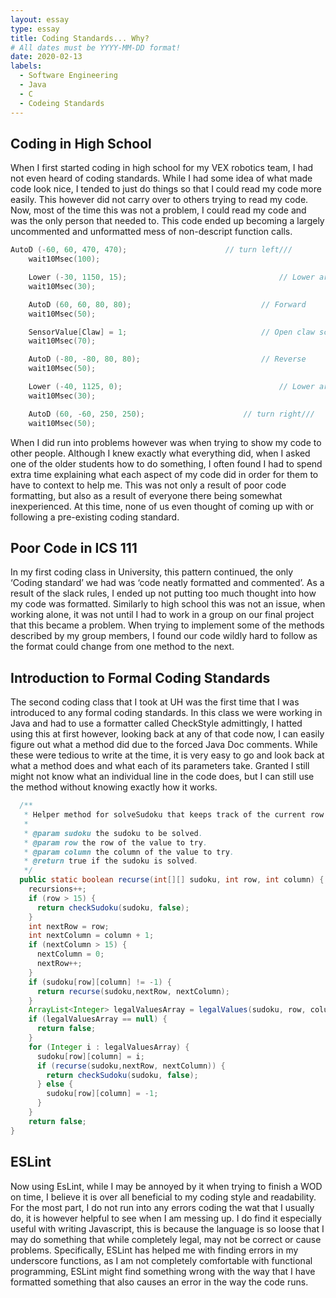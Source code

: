 ```yaml
---
layout: essay
type: essay
title: Coding Standards... Why?
# All dates must be YYYY-MM-DD format!
date: 2020-02-13
labels:
  - Software Engineering
  - Java
  - C
  - Codeing Standards
---
```


## Coding in High School

When I first started coding in high school for my VEX robotics team, I had not even heard of coding standards.  While I had some idea of what made code look nice, I tended to just do things so that I could read my code more easily.  This however did not carry over to others trying to read my code.  Now, most of the time this was not a problem, I could read my code and was the only person that needed to.  This code ended up becoming a largely uncommented and unformatted mess of non-descript function calls.

```c
AutoD (-60, 60, 470, 470);						// turn left///
	wait10Msec(100);

	Lower (-30, 1150, 15);									// Lower arm
	wait10Msec(30);

	AutoD (60, 60, 80, 80);								// Forward
	wait10Msec(50);

	SensorValue[Claw] = 1;								// Open claw score first skyrise
	wait10Msec(70);

	AutoD (-80, -80, 80, 80);							// Reverse
	wait10Msec(50);

	Lower (-40, 1125, 0);									// Lower arm
	wait10Msec(30);

	AutoD (60, -60, 250, 250);						// turn right///
	wait10Msec(50);
```

When I did run into problems however was when trying to show my code to other people.  Although I knew exactly what everything did, when I asked one of the older students how to do something, I often found I had to spend extra time explaining what each aspect of my code did in order for them to have to context to help me.  This was not only a result of poor code formatting, but also as a result of everyone there being somewhat inexperienced.  At this time, none of us even thought of coming up with or following a pre-existing coding standard.

## Poor Code in ICS 111

In my first coding class in University, this pattern continued, the only ‘Coding standard’ we had was ‘code neatly formatted and commented’.  As a result of the slack rules, I ended up not putting too much thought into how my code was formatted.  Similarly to high school this was not an issue, when working alone, it was not until I had to work in a group on our final project that this became a problem.  When trying to implement some of the methods described by my group members, I found our code wildly hard to follow as the format could change from one method to the next.

## Introduction to Formal Coding Standards

The second coding class that I took at UH was the first time that I was introduced to any formal coding standards.  In this class we were working in Java and had to use a formatter called CheckStyle admittingly, I hatted using this at first however, looking back at any of that code now, I can easily figure out what a method did due to the forced Java Doc comments.  While these were tedious to write at the time, it is very easy to go and look back at what a method does and what each of its parameters take.  Granted I still might not know what an individual line in the code does, but I can still use the method without knowing exactly how it works.

```java
  /**
   * Helper method for solveSudoku that keeps track of the current row and column.
   * 
   * @param sudoku the sudoku to be solved.
   * @param row the row of the value to try.
   * @param column the column of the value to try.
   * @return true if the sudoku is solved.
   */
  public static boolean recurse(int[][] sudoku, int row, int column) {
    recursions++;
    if (row > 15) {
      return checkSudoku(sudoku, false);
    }
    int nextRow = row;
    int nextColumn = column + 1;
    if (nextColumn > 15) {
      nextColumn = 0;
      nextRow++;
    }
    if (sudoku[row][column] != -1) {
      return recurse(sudoku,nextRow, nextColumn);
    }
    ArrayList<Integer> legalValuesArray = legalValues(sudoku, row, column);
    if (legalValuesArray == null) {
      return false;
    }
    for (Integer i : legalValuesArray) {
      sudoku[row][column] = i;
      if (recurse(sudoku,nextRow, nextColumn)) {
        return checkSudoku(sudoku, false);
      } else {
        sudoku[row][column] = -1;
      }
    }
    return false;
}
```

## ESLint

Now using EsLint, while I may be annoyed by it when trying to finish a WOD on time, I believe it is over all beneficial to my coding style and readability.  For the most part, I do not run into any errors coding the wat that I usually do, it is however helpful to see when I am messing up.  I do find it especially useful with writing Javascript, this is because the language is so loose that I may do something that while completely legal, may not be correct or cause problems.  Specifically, ESLint has helped me with finding errors in my underscore functions, as I am not completely comfortable with functional programming, ESLint might find something wrong with the way that I have formatted something that also causes an error in the way the code runs. 
 
